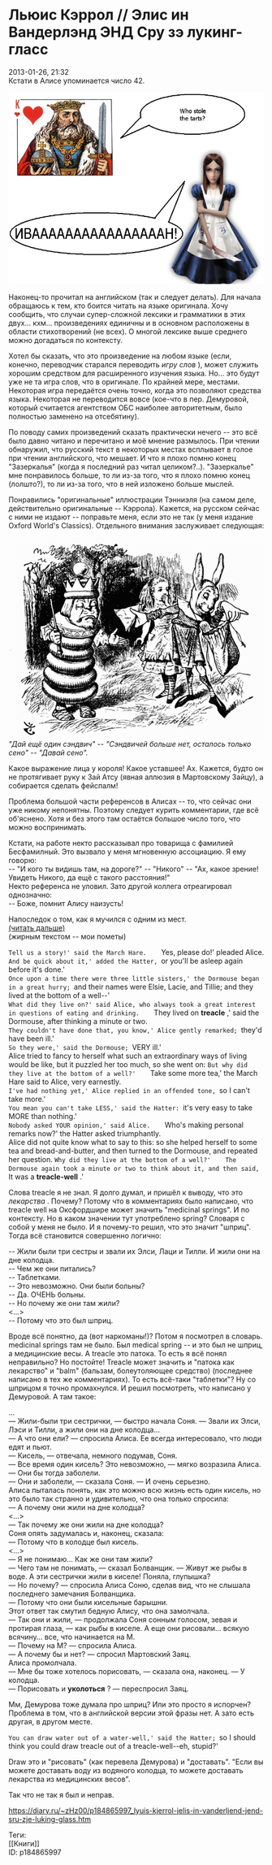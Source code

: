 Льюис Кэррол // Элис ин Вандерлэнд ЭНД Сру зэ лукинг-гласс
===========================================================

   
 2013-01-26, 21:32   
  Кстати в Алисе упоминается число 42.   
   
  ![](pics/7c1d2da2c41f.png)    
   
 Наконец-то прочитал на английском (так и следует делать). Для начала обращаюсь к тем, кто боится читать на языке оригинала. Хочу сообщить, что случаи супер-сложной лексики и грамматики в этих двух... кхм... произведениях единичны и в основном расположены в области стихотворений (не всех). О многой лексике выше среднего можно догадаться по контексту.   
   
 Хотел бы сказать, что это произведение на любом языке (если, конечно, переводчик старался переводить  *игру слов*  ), может служить хорошим средством для расширенного изучения языка. Но... это будут уже не та игра слов, что в оригинале. По крайней мере, местами. Некоторая игра передаётся очень точно, когда это позволяют средства языка. Некоторая не переводится вовсе (кое-что в пер. Демуровой, который считается агентством ОБС наиболее авторитетным, было полностью заменено на отсебятину).   
   
 По поводу самих произведений сказать практически нечего -- это всё было давно читано и перечитано и моё мнение размылось. При чтении обнаружил, что русский текст в некоторых местах всплывает в голое при чтении английского, что мешает. И что я плохо помню конец "Зазеркалья" (когда я последний раз читал целиком?..). "Зазеркалье" мне понравилось больше, то ли из-за того, что я плохо помню конец (лолшто?), то ли из-за того, что в ней изложено больше мыслей.   
   
 Понравились "оригинальные" иллюстрации Тэнниэля (на самом деле, действительно оригинальные -- Кэррола). Кажется, на русском сейчас с ними не издают -- поправьте меня, если это не так (у меня издание Oxford World's Classics). Отдельного внимания заслуживает следующая:   
   
  ![](pics/899ef35c5456.png)   
  *"Дай ещё один сэндвич" -- "Сэндвичей больше нет, осталось только сено" -- "Давай сено".*     
   
   
 Какое выражение лица у короля! Какое уставшее! Ах. Кажется, будто он не протягивает руку к Зай Атсу (явная аллюзия в Мартовскому Зайцу), а собирается сделать фейспалм!   
   
 Проблема большой части референсов в Алисах -- то, что сейчас они уже никому непонятны. Поэтому следует курить комментарии, где всё об'яснено. Хотя и без этого там остаётся большое число того, что можно воспринимать.   
   
 Кстати, на работе некто рассказывал про товарища с фамилией Бесфамилный. Это вызвало у меня мгновенную ассоциацию. Я ему говорю:   
 -- "И кого ты видишь там, на дороге?" -- "Никого" -- "Ах, какое зрение! Увидеть Никого, да ещё с такого расстояния!"   
 Некто референса не уловил. Зато другой коллега отреагировал однозначно:   
 -- Боже, помнит Алису наизусть!   
   
 Напоследок о том, как я мучился с одним из мест.   
  [(читать дальше)](https://zHz00.diary.ru/p184865997.htm?index=1#linkmore184865997m1)      
 (жирным текстом -- мои пометы)   
   
 `Tell us a story!' said the March Hare.   
 `Yes, please do!' pleaded Alice.   
 `And be quick about it,' added the Hatter, `or you'll be asleep again before it's done.'   
 `Once upon a time there were three little sisters,' the Dormouse began in a great hurry; `and their names were Elsie, Lacie, and Tillie; and they lived at the bottom of a well--'   
 `What did they live on?' said Alice, who always took a great interest in questions of eating and drinking.   
 `They lived on  **treacle**  ,' said the Dormouse, after thinking a minute or two.   
 `They couldn't have done that, you know,' Alice gently remarked; `they'd have been ill.'   
 `So they were,' said the Dormouse; `VERY ill.'   
 Alice tried to fancy to herself what such an extraordinary ways of living would be like, but it puzzled her too much, so she went on: `But why did they live at the bottom of a well?'   
  `Take some more tea,' the March Hare said to Alice, very earnestly.   
 `I've had nothing yet,' Alice replied in an offended tone, `so I can't take more.'   
 `You mean you can't take LESS,' said the Hatter: `it's very easy to take MORE than nothing.'   
 `Nobody asked YOUR opinion,' said Alice.   
 `Who's making personal remarks now?' the Hatter asked triumphantly.   
 Alice did not quite know what to say to this: so she helped herself to some tea and bread-and-butter, and then turned to the Dormouse, and repeated her question.  `Why did they live at the bottom of a well?'   
 The Dormouse again took a minute or two to think about it, and then said, `It was a  **treacle-well**  .'   
   
 Слова treacle я не знал. Я долго думал, и пришёл к выводу, что это  *лекарства*  . Почему? Потому что в комментариях было написано, что treacle well на Оксфордшире может значить "medicinal springs". И по контексту. Но в каком значении тут употреблено spring? Словаря с собой у меня не было. И я почему-то решил, что это значит "шприц". Тогда всё становится совершенно логично:   
   
 -- Жили были три сестры и звали их Элси, Лаци и Тилли. И жили они на дне колодца.   
 -- Чем же они питались?   
 -- Таблетками.   
 -- Это невозможно. Они были больны?   
 -- Да. ОЧЕНЬ больны.   
 -- Но почему же они там жили?   
 <...>   
 -- Потому что это был шприц.   
   
 Вроде всё понятно, да (вот наркоманы!)? Потом я посмотрел в словарь. medicinal springs там не было. Был medical spring -- и это был не шприц, а медицинские весы. А treacle это патока. То есть я всё понял неправильно? Но постойте! Treacle может значить и "патока как лекарство" и "balm" (бальзам, болеутоляющее средство) (последнее написано в тех же комментариях). То есть всё-таки "таблетки"? Ну со шприцом я точно промахнулся. И решил посмотреть, что написано у Демуровой. А там такое:   
   
 ...   
 — Жили-были три сестрички, — быстро начала Соня. — Звали их Элси, Лэси и Тилли, а жили они на дне колодца…   
 — А что они ели? — спросила Алиса. Ее всегда интересовало, что люди едят и пьют.   
 — Кисель, — отвечала, немного подумав, Соня.   
 — Все время один кисель? Это невозможно, — мягко возразила Алиса. — Они бы тогда заболели.   
 — Они и заболели, — сказала Соня. — И очень серьезно.   
 Алиса пыталась понять, как это можно всю жизнь есть один кисель, но это было так странно и удивительно, что она только спросила:   
 — А почему они жили на дне колодца?   
 <...>   
 — Так почему же они жили на дне колодца?   
 Соня опять задумалась и, наконец, сказала:   
 — Потому что в колодце был кисель.   
 <...>   
 — Я не понимаю… Как же они там жили?   
 — Чего там не понимать, — сказал Болванщик. — Живут же рыбы в воде. А эти сестрички жили в киселе! Поняла, глупышка?   
 — Но почему? — спросила Алиса Соню, сделав вид, что не слышала последнего замечания Болванщика.   
 — Потому что они были кисельные барышни.   
 Этот ответ так смутил бедную Алису, что она замолчала.   
 — Так они и жили, — продолжала Соня сонным голосом, зевая и протирая глаза, — как рыбы в киселе. А еще они рисовали… всякую всячину… все, что начинается на M.   
 — Почему на M? — спросила Алиса.   
 — А почему бы и нет? — спросил Мартовский Заяц.   
 Алиса промолчала.   
 — Мне бы тоже хотелось порисовать, — сказала она, наконец. — У колодца.   
 — Порисовать и  **уколоться**  ? — переспросил Заяц.   
   
 Мм, Демурова тоже думала про шприц? Или это просто я испорчен? Проблема в том, что в английской версии этой фразы нет. А зато есть другая, в другом месте.   
   
 `You can draw water out of a water-well,' said the Hatter; `so I should think you could draw treacle out of a treacle-well--eh, stupid?'   
   
 Draw это и "рисовать" (как перевела Демурова) и "доставать". "Если вы можете доставать воду из водяного колодца, то можете доставать лекарства из медицинских весов".   
   
 Так что не так я был и неправ.     
    
 <https://diary.ru/~zHz00/p184865997_lyuis-kjerrol-jelis-in-vanderljend-jend-sru-zje-luking-glass.htm>   
   
 Теги:   
 [[Книги]]   
 ID: p184865997